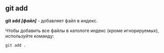 ## git add

**git add *[файл]*** - добавляет файл в индекс.

Чтобы добавить все файлы в катологе индекс (кроме игнорируемых), используйте команду:

```bash-
git add .
```